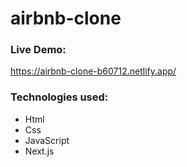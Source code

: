 # airbnb-clone

### Live Demo:
https://airbnb-clone-b60712.netlify.app/

### Technologies used:
- Html
- Css
- JavaScript
- Next.js
